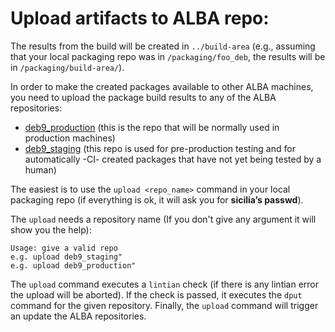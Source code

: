# Upload artifacts to ALBA repo:

The results from the build will be created in `../build-area` (e.g., assuming 
that your local packaging repo was in `/packaging/foo_deb`, 
the results will be in `/packaging/build-area/`).

In order to make the created packages available to other ALBA machines, you need
to upload the package build results to any of the ALBA 
repositories:
* [deb9_production](http://controls01.cells.es/testrepo/debian9/) (this is the 
  repo that will be normally used in production machines)
* [deb9_staging]((http://controls01.cells.es/testrepo/debian9_staging/)) (this 
  repo is used for pre-production testing and for automatically -CI- created 
  packages that have not yet being tested by a human)

The easiest is to use the `upload <repo_name>` command in your local packaging 
repo (if everything is ok, 
it will ask you for **sicilia’s passwd**).

The `upload` needs a repository name (If you don't give any argument it will 
show you the help):
```
Usage: give a valid repo
e.g. upload deb9_staging"
e.g. upload deb9_production"
```
The `upload` command executes a `lintian` check (if there is any lintian error 
the upload will be aborted). If the check is passed, it executes the `dput` 
command for the given repository. Finally, the `upload` command will trigger 
an update the ALBA repositories.
